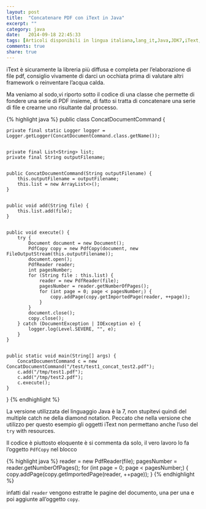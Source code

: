 ```yaml
---
layout: post
title:  "Concatenare PDF con iText in Java"
excerpt: ""
category: java
date:   2014-09-18 22:45:33
tags: [Articoli disponibili in lingua italiana,lang_it,Java,JDK7,iText,PDF]
comments: true
share: true
---
```



iText è sicuramente la libreria più diffusa e completa per l’elaborazione di file pdf, consiglio vivamente di darci un occhiata prima di valutare altri framework o reinventare l’acqua calda.

Ma veniamo al sodo,vi riporto sotto il codice di una classe che permette di fondere una serie di PDF insieme, di fatto si tratta di concatenare una serie di file e crearne uno risultante dal processo.

{% highlight java %}
public class ConcatDocumentCommand {


    private final static Logger logger = Logger.getLogger(ConcatDocumentCommand.class.getName());


    private final List<String> list;
    private final String outputFilename;


    public ConcatDocumentCommand(String outputFilename) {
        this.outputFilename = outputFilename;
        this.list = new ArrayList<>();
    }


    public void add(String file) {
        this.list.add(file);
    }


    public void execute() {
        try {
            Document document = new Document();
            PdfCopy copy = new PdfCopy(document, new FileOutputStream(this.outputFilename));
            document.open();
            PdfReader reader;
            int pagesNumber;
            for (String file : this.list) {
                reader = new PdfReader(file);
                pagesNumber = reader.getNumberOfPages();
                for (int page = 0; page < pagesNumber;) {
                    copy.addPage(copy.getImportedPage(reader, ++page));
                }
            }
            document.close();
            copy.close();
        } catch (DocumentException | IOException e) {
            logger.log(Level.SEVERE, "", e);
        }
    }


    public static void main(String[] args) {
        ConcatDocumentCommand c = new ConcatDocumentCommand("/test/test1_concat_test2.pdf");
        c.add("/tmp/test1.pdf");
        c.add("/tmp/test2.pdf");
        c.execute();
    }
}
{% endhighlight %}

La versione utilizzata del linguaggio Java è la 7, non stupitevi quindi del
multiple catch ne della diamond notation. Peccato che nella versione che utilizzo per questo esempio gli oggetti iText non permettano anche l’uso del `try` with resources.


Il codice è piuttosto eloquente è si commenta da solo, il vero lavoro lo fa l’oggetto `PdfCopy` nel blocco

{% highlight java %}
reader = new PdfReader(file);
pagesNumber = reader.getNumberOfPages();
for (int page = 0; page < pagesNumber;) {
     copy.addPage(copy.getImportedPage(reader, ++page));
}
{% endhighlight %}

infatti dal `reader` vengono estratte le pagine del documento, una per una e poi aggiunte all’oggetto `copy`.
